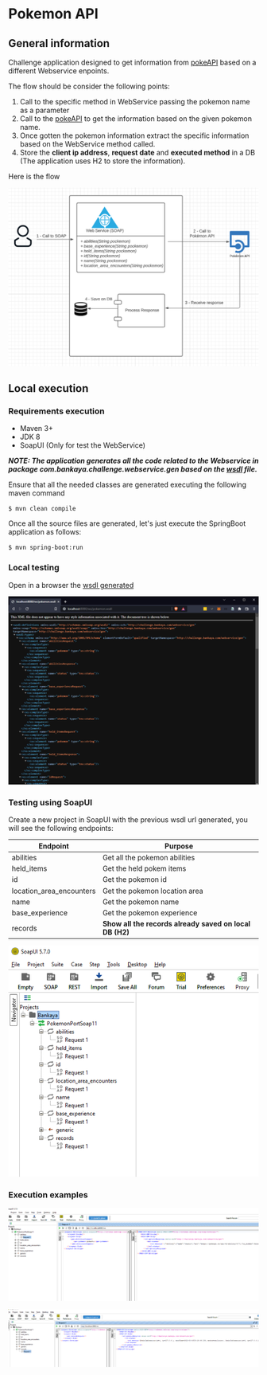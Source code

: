 # Pokemon API

## General information

Challenge application designed to get information from [pokeAPI](https://pokeapi.co/) based on a different Webservice enpoints.

The flow should be consider the following points:

1. Call to the specific method in WebService passing the pokemon name as a parameter
2. Call to the [pokeAPI](https://pokeapi.co/) to get the information based on the given pokemon name.
3. Once gotten the pokemon information extract the specific information based on the WebService method called.
4. Store the **client ip address**, **request date** and **executed method** in a DB (The application uses H2 to store the information).

Here is the flow

![alt text](docResources/flow.png)

## Local execution

### Requirements execution

- Maven 3+
- JDK 8
- SoapUI (Only for test the WebService)

***NOTE: The application generates all the code related to the Webservice in package com.bankaya.challenge.webservice.gen based on the [wsdl](src/main/resources/wsdl.xsd) file.***

Ensure that all the needed classes are generated executing the following maven command
```shell
$ mvn clean compile
```

Once all the source files are generated, let's just execute the SpringBoot application as follows:
```shell
$ mvn spring-boot:run
```

### Local testing
Open in a browser the [wsdl generated](http://localhost:8080/ws/pokemon.wsdl)

![img.png](docResources/wsdl.png)

### Testing using SoapUI 

Create a new project in SoapUI with the previous wsdl url generated, you will see the following endpoints:

|Endpoint| Purpose                                                 |
|----------|---------------------------------------------------------|
|abilities| Get all the pokemon abilities                           |
|held_items| Get the held pokem items                                |
|id| Get the pokemon id                                      |
|location_area_encounters| Get the pokemon location area                           |
|name| Get the pokemon name                                    |
|base_experience| Get the pokemon experience                              |
|records| **Show all the records already saved on local DB (H2)** |

![img.png](docResources/soapui.png)

### Execution examples

![img.png](docResources/soapui_exec1.png)

![img.png](docResources/soapui_exec2.png)